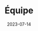---
title: Équipe
date: 2023-07-14

type: landing

sections:
  - block: people
    content:
      title: Équipe de recherche
      # Choose which groups/teams of users to display.
      #   Edit `user_groups` in each user's profile to add them to one or more of these groups.
      user_groups:
          - Direction
          - Chercheurs en informatique
          - Chercheurs en philosophie et en histoire des idées au Québec
          - Alumni
          - Chercheurs et chercheuses juniors
      sort_by: Params.last_name
      sort_ascending: true
    design:
      show_interests: false
      show_role: true
      show_social: true
---